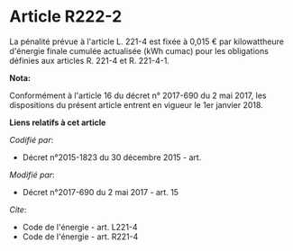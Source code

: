 # Article R222-2

La pénalité prévue à l'article L. 221-4 est fixée à 0,015 € par kilowattheure d'énergie finale cumulée actualisée (kWh cumac)
pour les obligations définies aux articles R. 221-4 et R. 221-4-1.

**Nota:**

Conformément à l'article 16 du décret n° 2017-690 du 2 mai 2017, les dispositions du présent article entrent en vigueur le
1er janvier 2018.

**Liens relatifs à cet article**

_Codifié par_:

  - Décret n°2015-1823 du 30 décembre 2015 - art.

_Modifié par_:

  - Décret n°2017-690 du 2 mai 2017 - art. 15

_Cite_:

  - Code de l'énergie - art. L221-4
  - Code de l'énergie - art. R221-4
